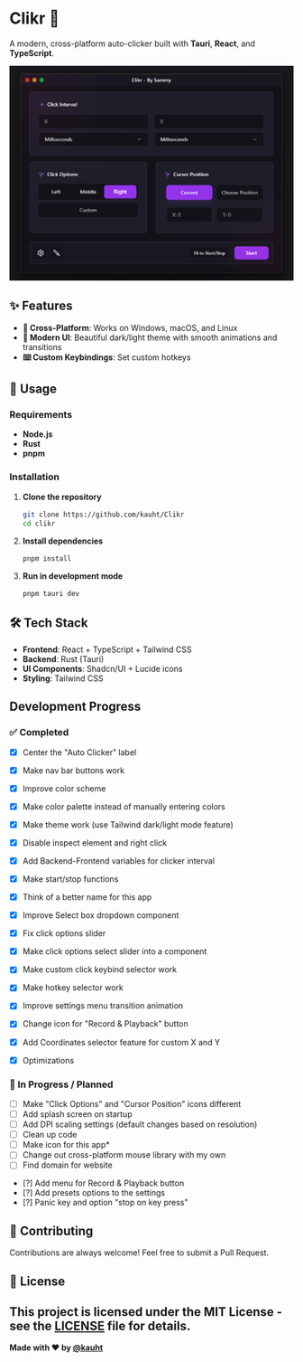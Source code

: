 # Clikr 🗿

A modern, cross-platform auto-clicker built with **Tauri**, **React**, and **TypeScript**.

![Clikr UI](images/clikr_UI.png)

## ✨ Features

- **📱 Cross-Platform**: Works on Windows, macOS, and Linux
- **🎨 Modern UI**: Beautiful dark/light theme with smooth animations and transitions
- **⌨️ Custom Keybindings**: Set custom hotkeys


## 🐧 Usage

### Requirements

- **Node.js**
- **Rust**
- **pnpm**

### Installation

1. **Clone the repository**
   ```bash
   git clone https://github.com/kauht/Clikr
   cd clikr
   ```

2. **Install dependencies**
   ```bash
   pnpm install
   ```

3. **Run in development mode**
   ```bash
   pnpm tauri dev
   ```


## 🛠️ Tech Stack

- **Frontend**: React + TypeScript + Tailwind CSS
- **Backend**: Rust (Tauri)
- **UI Components**: Shadcn/UI + Lucide icons
- **Styling**: Tailwind CSS

## Development Progress

### ✅ Completed

- [x] Center the "Auto Clicker" label
- [x] Make nav bar buttons work
- [x] Improve color scheme
- [x] Make color palette instead of manually entering colors 
- [x] Make theme work (use Tailwind dark/light mode feature)
- [x] Disable inspect element and right click
- [x] Add Backend-Frontend variables for clicker interval
- [x] Make start/stop functions
- [x] Think of a better name for this app
- [x] Improve Select box dropdown component
- [x] Fix click options slider
- [x] Make click options select slider into a component
- [x] Make custom click keybind selector work
- [x] Make hotkey selector work
- [x] Improve settings menu transition animation
- [x] Change icon for "Record & Playback" button
- [x] Add Coordinates selector feature for custom X and Y
- [x] Optimizations


### 🚧 In Progress / Planned

- [ ] Make "Click Options" and "Cursor Position" icons different
- [ ] Add splash screen on startup
- [ ] Add DPI scaling settings (default changes based on resolution)
- [ ] Clean up code
- [ ] Make icon for this app*
- [ ] Change out cross-platform mouse library with my own
- [ ] Find domain for website
- [?] Add menu for Record & Playback button
- [?] Add presets options to the settings
- [?] Panic key and option "stop on key press"

## 🤝 Contributing

Contributions are always welcome! Feel free to submit a Pull Request.

## 📄 License

This project is licensed under the MIT License - see the [LICENSE](LICENSE) file for details.
---

**Made with ❤️ by [@kauht](https://discord.gg/WVMHUgrgeH)**
